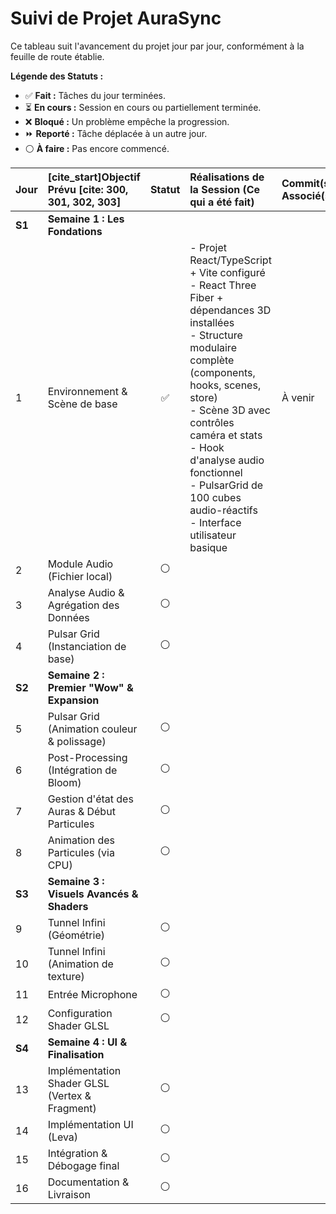 # Suivi de Projet AuraSync

Ce tableau suit l'avancement du projet jour par jour, conformément à la feuille de route établie.

**Légende des Statuts :**
- ✅ **Fait :** Tâches du jour terminées.
- ⏳ **En cours :** Session en cours ou partiellement terminée.
- ❌ **Bloqué :** Un problème empêche la progression.
- ⏩ **Reporté :** Tâche déplacée à un autre jour.
- ⚪ **À faire :** Pas encore commencé.

| Jour | [cite_start]Objectif Prévu [cite: 300, 301, 302, 303]                                        | Statut | Réalisations de la Session (Ce qui a été fait)                                                                          | Commit(s) Associé(s)                                   | Notes / Blocages                                       |
| :--- | :------------------------------------------------------------------------------- | :----: | :---------------------------------------------------------------------------------------------------------------------- | :----------------------------------------------------- | :----------------------------------------------------- |
| **S1** | **Semaine 1 : Les Fondations** |        |                                                                                                                         |                                                        |                                                        |
| 1    | Environnement & Scène de base                                                    |   ✅   | - Projet React/TypeScript + Vite configuré<br>- React Three Fiber + dépendances 3D installées<br>- Structure modulaire complète (components, hooks, scenes, store)<br>- Scène 3D avec contrôles caméra et stats<br>- Hook d'analyse audio fonctionnel<br>- PulsarGrid de 100 cubes audio-réactifs<br>- Interface utilisateur basique | À venir                                                | Jour 1 terminé avec succès - Base solide établie       |
| 2    | Module Audio (Fichier local)                                                     |   ⚪   |                                                                                                                         |                                                        |                                                        |
| 3    | Analyse Audio & Agrégation des Données                                           |   ⚪   |                                                                                                                         |                                                        |                                                        |
| 4    | Pulsar Grid (Instanciation de base)                                              |   ⚪   |                                                                                                                         |                                                        |
| **S2** | **Semaine 2 : Premier "Wow" & Expansion** |        |                                                                                                                         |                                                        |                                                        |
| 5    | Pulsar Grid (Animation couleur & polissage)                                      |   ⚪   |                                                                                                                         |                                                        |                                                        |
| 6    | Post-Processing (Intégration de Bloom)                                           |   ⚪   |                                                                                                                         |                                                        |                                                        |
| 7    | Gestion d'état des Auras & Début Particules                                      |   ⚪   |                                                                                                                         |                                                        |                                                        |
| 8    | Animation des Particules (via CPU)                                               |   ⚪   |                                                                                                                         |                                                        |
| **S3** | **Semaine 3 : Visuels Avancés & Shaders** |        |                                                                                                                         |                                                        |                                                        |
| 9    | Tunnel Infini (Géométrie)                                                        |   ⚪   |                                                                                                                         |                                                        |                                                        |
| 10   | Tunnel Infini (Animation de texture)                                             |   ⚪   |                                                                                                                         |                                                        |
| 11   | Entrée Microphone                                                                |   ⚪   |                                                                                                                         |                                                        |
| 12   | Configuration Shader GLSL                                                        |   ⚪   |                                                                                                                         |                                                        |
| **S4** | **Semaine 4 : UI & Finalisation** |        |                                                                                                                         |                                                        |
| 13   | Implémentation Shader GLSL (Vertex & Fragment)                                   |   ⚪   |                                                                                                                         |                                                        |
| 14   | Implémentation UI (Leva)                                                         |   ⚪   |                                                                                                                         |                                                        |
| 15   | Intégration & Débogage final                                                       |   ⚪   |                                                                                                                         |                                                        |
| 16   | Documentation & Livraison                                                        |   ⚪   |                                                                                                                         |                                                        |